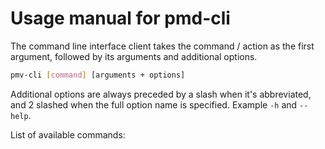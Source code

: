 # Usage manual for pmd-cli

The command line interface client takes the command / action as the first argument, followed by its arguments and additional options.

```sh
pmv-cli [command] [arguments + options]
```

Additional options are always preceded by a slash when it's abbreviated, and 2 slashed when the full option name is specified. Example `-h` and `--help`.

List of available commands:



